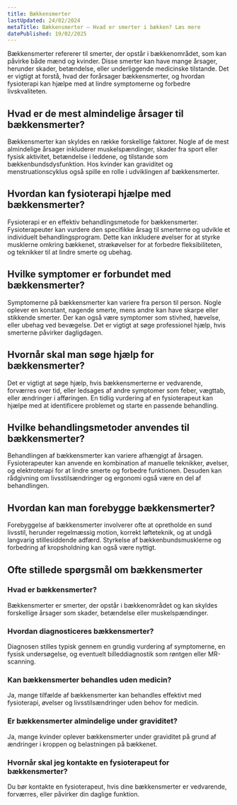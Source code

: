 ```yaml
---
title: Bækkensmerter
lastUpdated: 24/02/2024
metaTitle: Bækkensmerter – Hvad er smerter i bækken? Læs mere
datePublished: 19/02/2025
---
```


Bækkensmerter refererer til smerter, der opstår i bækkenområdet, som kan påvirke både mænd og kvinder. Disse smerter kan have mange årsager, herunder skader, betændelse, eller underliggende medicinske tilstande. Det er vigtigt at forstå, hvad der forårsager bækkensmerter, og hvordan fysioterapi kan hjælpe med at lindre symptomerne og forbedre livskvaliteten.

## Hvad er de mest almindelige årsager til bækkensmerter?

Bækkensmerter kan skyldes en række forskellige faktorer. Nogle af de mest almindelige årsager inkluderer muskelspændinger, skader fra sport eller fysisk aktivitet, betændelse i leddene, og tilstande som bækkenbundsdysfunktion. Hos kvinder kan graviditet og menstruationscyklus også spille en rolle i udviklingen af bækkensmerter.

## Hvordan kan fysioterapi hjælpe med bækkensmerter?

Fysioterapi er en effektiv behandlingsmetode for bækkensmerter. Fysioterapeuter kan vurdere den specifikke årsag til smerterne og udvikle et individuelt behandlingsprogram. Dette kan inkludere øvelser for at styrke musklerne omkring bækkenet, strækøvelser for at forbedre fleksibiliteten, og teknikker til at lindre smerte og ubehag.

## Hvilke symptomer er forbundet med bækkensmerter?

Symptomerne på bækkensmerter kan variere fra person til person. Nogle oplever en konstant, nagende smerte, mens andre kan have skarpe eller stikkende smerter. Der kan også være symptomer som stivhed, hævelse, eller ubehag ved bevægelse. Det er vigtigt at søge professionel hjælp, hvis smerterne påvirker dagligdagen.

## Hvornår skal man søge hjælp for bækkensmerter?

Det er vigtigt at søge hjælp, hvis bækkensmerterne er vedvarende, forværres over tid, eller ledsages af andre symptomer som feber, vægttab, eller ændringer i afføringen. En tidlig vurdering af en fysioterapeut kan hjælpe med at identificere problemet og starte en passende behandling.

## Hvilke behandlingsmetoder anvendes til bækkensmerter?

Behandlingen af bækkensmerter kan variere afhængigt af årsagen. Fysioterapeuter kan anvende en kombination af manuelle teknikker, øvelser, og elektroterapi for at lindre smerte og forbedre funktionen. Desuden kan rådgivning om livsstilsændringer og ergonomi også være en del af behandlingen.

## Hvordan kan man forebygge bækkensmerter?

Forebyggelse af bækkensmerter involverer ofte at opretholde en sund livsstil, herunder regelmæssig motion, korrekt løfteteknik, og at undgå langvarig stillesiddende adfærd. Styrkelse af bækkenbundsmusklerne og forbedring af kropsholdning kan også være nyttigt.

## Ofte stillede spørgsmål om bækkensmerter

### Hvad er bækkensmerter?

Bækkensmerter er smerter, der opstår i bækkenområdet og kan skyldes forskellige årsager som skader, betændelse eller muskelspændinger.

### Hvordan diagnosticeres bækkensmerter?

Diagnosen stilles typisk gennem en grundig vurdering af symptomerne, en fysisk undersøgelse, og eventuelt billeddiagnostik som røntgen eller MR-scanning.

### Kan bækkensmerter behandles uden medicin?

Ja, mange tilfælde af bækkensmerter kan behandles effektivt med fysioterapi, øvelser og livsstilsændringer uden behov for medicin.

### Er bækkensmerter almindelige under graviditet?

Ja, mange kvinder oplever bækkensmerter under graviditet på grund af ændringer i kroppen og belastningen på bækkenet.

### Hvornår skal jeg kontakte en fysioterapeut for bækkensmerter?

Du bør kontakte en fysioterapeut, hvis dine bækkensmerter er vedvarende, forværres, eller påvirker din daglige funktion.

